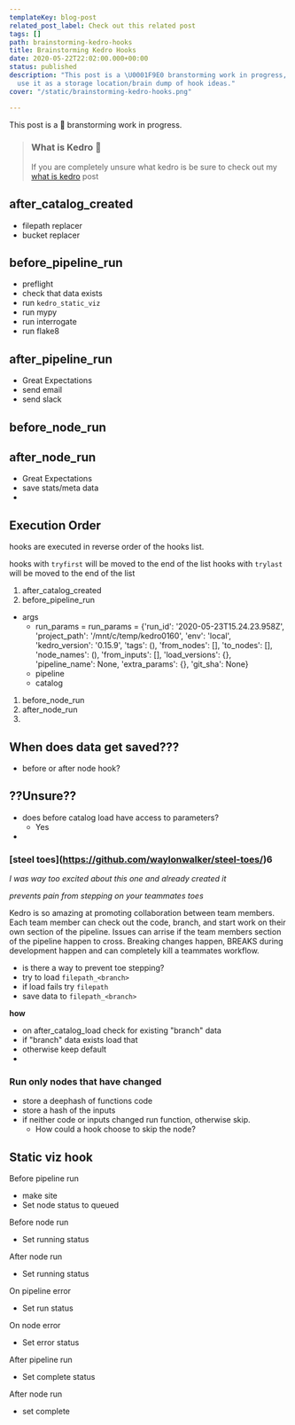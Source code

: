 ```yaml
---
templateKey: blog-post
related_post_label: Check out this related post
tags: []
path: brainstorming-kedro-hooks
title: Brainstorming Kedro Hooks
date: 2020-05-22T22:02:00.000+00:00
status: published
description: "This post is a \U0001F9E0 branstorming work in progress, I will likely
  use it as a storage location/brain dump of hook ideas."
cover: "/static/brainstorming-kedro-hooks.png"

---
```

This post is a 🧠 branstorming work in progress.

> ### What is Kedro 🤔
>
> If you are completely unsure what kedro is be sure to check out my [what is kedro](https://waylonwalker.com/wike) post

## after_catalog_created

* filepath replacer
* bucket replacer

## before_pipeline_run

* preflight
* check that data exists
* run `kedro_static_viz`
* run mypy
* run interrogate
* run flake8

## after_pipeline_run

* Great Expectations
* send email
* send slack

## before_node_run

## after_node_run

* Great Expectations
* save stats/meta data
*

## Execution Order

hooks are executed in reverse order of the hooks list.

hooks with `tryfirst` will be moved to the end of the list
hooks with `trylast` will be moved to the end of the list

1. after_catalog_created
2. before_pipeline_run

* args
  * run_params = run_params = {'run_id': '2020-05-23T15.24.23.958Z', 'project_path': '/mnt/c/temp/kedro0160', 'env': 'local', 'kedro_version': '0.15.9', 'tags': (), 'from_nodes': \[\], 'to_nodes': \[\], 'node_names': (), 'from_inputs': \[\], 'load_versions': {}, 'pipeline_name': None, 'extra_params': {}, 'git_sha': None}
  * pipeline
  * catalog

1. before_node_run
2. after_node_run
3.

## When does data get saved???

* before or after node hook?

## ??Unsure??

* does before  catalog load have access to parameters?
  * Yes
*

### \[steel toes\](https://github.com/waylonwalker/steel-toes/)6

_I was way too excited about this one and already created it_

_prevents pain from stepping on your teammates toes_

Kedro is so amazing at promoting collaboration between team members.  Each team member can check out the code, branch, and start work on their own section of the pipeline.  Issues can arrise if the team members section of the pipeline happen to cross.  Breaking changes happen, BREAKS during development happen and can completely kill a teammates workflow.

* is there a way to prevent toe stepping?
* try to load `filepath_<branch>`
* if load fails try `filepath`
* save data to `filepath_<branch>`

**how**

* on after_catalog_load check for existing "branch" data
* if "branch" data exists load that
* otherwise keep default
*

### Run only nodes that have changed

* store a deephash of functions code
* store a hash of the inputs
* if neither code or inputs changed run function, otherwise skip.
  * How could a hook choose to skip the node?

## Static viz hook

Before pipeline run

* make site
* Set node status to queued

Before node run

* Set running status

After node run

* Set running status

On pipeline error

* Set run status

On node error

* Set error status

After pipeline run

* Set complete status

After node run

* set complete
